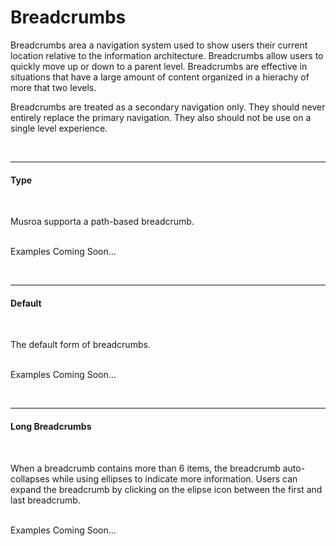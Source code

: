 # Breadcrumbs

Breadcrumbs area a navigation system used to show users their current location relative to the information architecture. Breadcrumbs allow users to
quickly move up or down to a parent level. Breadcrumbs are effective in situations that have a large amount of content organized in a hierachy of 
more that two levels. 

Breadcrumbs are treated as a secondary navigation only. They should never entirely replace the primary navigation. They also should not be use on a
single level experience. 

<br><hr>
#### Type 
<br>

Musroa supporta a path-based breadcrumb.

<br>Examples Coming Soon...

<br><hr>

#### Default 
<br>

The default form of breadcrumbs.

<br>Examples Coming Soon...

<br><hr>


<!-- Example -->

#### Long Breadcrumbs
<br>

When a breadcrumb contains more than 6 items, the breadcrumb auto-collapses while using ellipses to indicate more information. Users can expand
the breadcrumb by clicking on the elipse icon between the first and last breadcrumb. 

<br>Examples Coming Soon...



<!-- Example -->